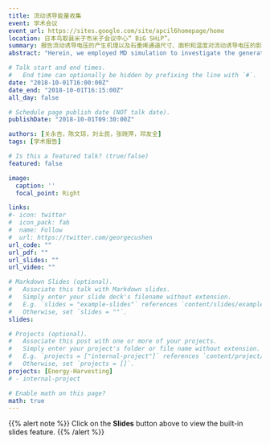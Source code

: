 ```yaml
---
title: 流动诱导能量收集
event: 学术会议
event_url: https://sites.google.com/site/apcil6homepage/home
location: 日本鸟取县米子市米子会议中心“ BiG SHiP”。
summary: 报告流动诱导电压的产生机理以及石墨烯通道尺寸、面积和温度对流动诱导电压的影响。
abstract: "Herein, we employed MD simulation to investigate the generation of flow-induced voltage through driving ILs over graphene nano-channel. The flow-induced voltage can be potentially applied in nanoelectromechanical systems and offer much promise for bio-molecular sensing and bio-medical fields."

# Talk start and end times.
#   End time can optionally be hidden by prefixing the line with `#`.
date: "2018-10-01T16:00:00Z"
date_end: "2018-10-01T16:15:00Z"
all_day: false

# Schedule page publish date (NOT talk date).
publishDate: "2018-10-01T09:30:00Z"

authors: [关永吉，陈文琼，刘士民，张晓萍，邓友全]
tags: [学术报告]

# Is this a featured talk? (true/false)
featured: false

image:
  caption: ''
  focal_point: Right

links:
#- icon: twitter
#  icon_pack: fab
#  name: Follow
#  url: https://twitter.com/georgecushen
url_code: ""
url_pdf: ""
url_slides: ""
url_video: ""

# Markdown Slides (optional).
#   Associate this talk with Markdown slides.
#   Simply enter your slide deck's filename without extension.
#   E.g. `slides = "example-slides"` references `content/slides/example-slides.md`.
#   Otherwise, set `slides = ""`.
slides: 

# Projects (optional).
#   Associate this post with one or more of your projects.
#   Simply enter your project's folder or file name without extension.
#   E.g. `projects = ["internal-project"]` references `content/project/deep-learning/index.md`.
#   Otherwise, set `projects = []`.
projects: [Energy-Harvesting]
# - internal-project

# Enable math on this page?
math: true
---
```


{{% alert note %}}
Click on the **Slides** button above to view the built-in slides feature.
{{% /alert %}}
